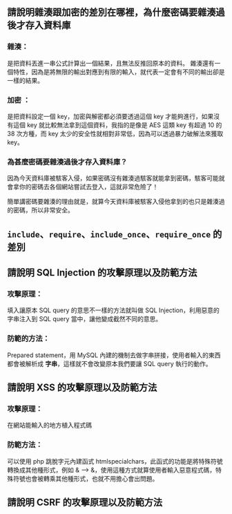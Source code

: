 ## 請說明雜湊跟加密的差別在哪裡，為什麼密碼要雜湊過後才存入資料庫
### 雜湊：
是把資料丟進一串公式計算出一個結果，且無法反推回原本的資料。
雜湊還有一個特性，因為是將無限的輸出對應到有限的輸入，就代表一定會有不同的輸出卻是一樣的結果。

### 加密 ：
是把資料設定一個 key，加密與解密都必須要透過這個 key 才能夠進行，如果沒有這個 key 就比較無法拿到這個資料，我指的是像是 AES 這類 key 有超過 10 的 38 次方種，而 key 太少的安全性就相對非常低，因為可以透過暴力破解法來獲取 key。

### 為甚麼密碼要雜湊過後才存入資料庫？
因為今天資料庫被駭客入侵，如果密碼沒有雜湊過駭客就能拿到密碼，駭客可能就會拿你的密碼去各個網站嘗試去登入，這就非常危險了！

簡單講密碼要雜湊的理由就是，就算今天資料庫被駭客入侵他拿到的也只是雜湊過的密碼，所以非常安全。

## `include`、`require`、`include_once`、`require_once` 的差別


## 請說明 SQL Injection 的攻擊原理以及防範方法
### 攻擊原理：
填入讓原本 SQL query 的意思不一樣的方法就叫做 SQL Injection，利用惡意的字串注入到 SQL query 當中，讓他變成截然不同的意思。

### 防範的方法：
Prepared statement，用 MySQL 內建的機制去做字串拼接，使用者輸入的東西都會被解析成 **字串**，這樣就不會改變原本我們要讓 SQL query 執行的動作。

##  請說明 XSS 的攻擊原理以及防範方法
### 攻擊原理：
在網站能輸入的地方植入程式碼

### 防範方法：
可以使用 php 跳脫字元內建函式 htmlspecialchars，此函式的功能是將特殊符號轉換成其他種形式，例如 & --> &amp;，使用這種方式就算使用者輸入惡意程式碼，特殊符號也會被轉乘其他種形式，也就不用擔心會出問題。


## 請說明 CSRF 的攻擊原理以及防範方法